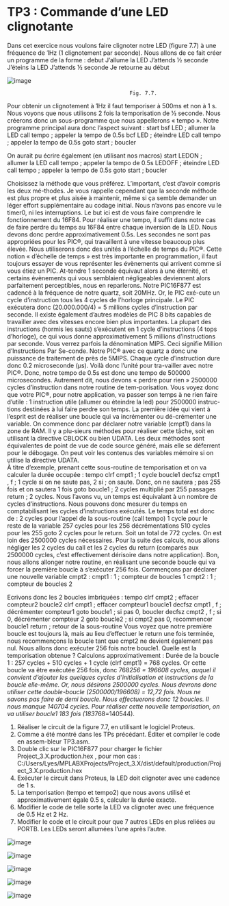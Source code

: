 # TP3 : Commande d’une LED clignotante
  Dans cet exercice nous voulons faire clignoter notre LED (figure 7.7) à une fréquence de 1Hz (1 clignotement par seconde). 
Nous allons de ce fait créer un programme de la forme :
debut
J’allume la LED
J’attends ½ seconde
J’éteins la LED
J’attends ½ seconde
Je retourne au début

![image](https://github.com/LyesSaadSaoud/MicroController.github.io/assets/78357759/3bd1d3bb-0a37-4f64-a1fd-28ef902f4d71)

                                            Fig. 7.7.
                                            
  Pour obtenir un clignotement à 1Hz il faut temporiser à 500ms et non à 1 s. Nous voyons que nous utilisons 2 fois la temporisation de ½ seconde. Nous créerons donc un sous-programme que nous appellerons « tempo ». Notre programme principal aura donc l’aspect suivant :
start
     bsf LED    ; allumer la LED
     call tempo ; appeler la tempo de 0.5s
     bcf LED    ; éteindre LED
     call tempo ; appeler la tempo de 0.5s
     goto start ; boucler

On aurait pu écrire également (en utilisant nos macros)
start
     LEDON      ; allumer la LED
     call tempo ; appeler la tempo de 0.5s
     LEDOFF     ; éteindre LED
     call tempo ; appeler la tempo de 0.5s
     goto start ; boucler

  Choisissez la méthode que vous préférez. L’important, c’est d’avoir compris les deux mé-thodes. Je vous rappelle cependant que la seconde méthode est plus propre et plus aisée à maintenir, même si ça semble demander un léger effort supplémentaire au codage initial.
Nous n’avons pas encore vu le timer0, ni les interruptions. Le but ici est de vous faire comprendre le fonctionnement du 16F84. Pour réaliser une tempo, il suffit dans notre cas de faire perdre du temps au 16F84 entre chaque inversion de la LED.
Nous devons donc perdre approximativement 0.5s. Les secondes ne sont pas appropriées pour les PIC®, qui travaillent à une vitesse beaucoup plus élevée. Nous utiliserons donc des unités à l’échelle de temps du PIC®.
  Cette notion « d’échelle de temps » est très importante en programmation, il faut toujours essayer de vous représenter les évènements qui arrivent comme si vous étiez un PIC. At-tendre 1 seconde équivaut alors à une éternité, et certains évènements qui vous semblaient négligeables deviennent alors parfaitement perceptibles, nous en reparlerons.
Notre PIC16F877 est cadencé à la fréquence de notre quartz, soit 20MHz. Or, le PIC exé-cute un cycle d’instruction tous les 4 cycles de l’horloge principale. Le PIC exécutera donc (20.000.000/4) = 5 millions cycles d’instruction par seconde. Il existe également d’autres modèles de PIC 8 bits capables de travailler avec des vitesses encore bien plus importantes.
La plupart des instructions (hormis les sauts) s’exécutent en 1 cycle d’instructions (4 tops d’horloge), ce qui vous donne approximativement 5 millions d’instructions par seconde. Vous verrez parfois la dénomination MIPS. Ceci signifie Million d’Instructions Par Se-conde. Notre PIC® avec ce quartz a donc une puissance de traitement de près de 5MIPS.
Chaque cycle d’instruction dure donc 0.2 microseconde (μs). Voilà donc l’unité pour tra-vailler avec notre PIC®.
  Donc, notre tempo de 0.5s est donc une tempo de 500000 microsecondes. Autrement dit, nous devons « perdre pour rien » 2500000 cycles d’instruction dans notre routine de tem-porisation. Vous voyez donc que votre PIC®, pour notre application, va passer son temps à ne rien faire d’utile : 1 instruction utile (allumer ou éteindre la led) pour 2500000 instruc-tions destinées à lui faire perdre son temps.
  La première idée qui vient à l’esprit est de réaliser une boucle qui va incrémenter ou dé-crémenter une variable.
On commence donc par déclarer notre variable (cmpt1) dans la zone de RAM. Il y a plu-sieurs méthodes pour réaliser cette tâche, soit en utilisant la directive CBLOCK ou bien UDATA. Les deux méthodes sont équivalentes de point de vue de code source généré, mais elle se déferrent pour le débogage. On peut voir les contenus des variables mémoire si on utilise la directive UDATA.  
  À titre d’exemple, prenant cette sous-routine de temporisation et on va calculer la durée occupée :
tempo
       clrf cmpt1        ; 1 cycle
boucle1
       decfsz cmpt1 , f  ; 1 cycle si on ne saute pas, 2 si 
                         ; on saute. Donc, on ne sautera 
                         ; pas 255 fois et on sautera 1 fois
       goto boucle1      ; 2 cycles multiplié par 255 passages
       return            ; 2 cycles.
  Nous l’avons vu, un temps est équivalant à un nombre de cycles d’instructions. Nous pouvons donc mesurer du temps en comptabilisant les cycles d’instructions exécutés.
Le temps total est donc de :
2 cycles pour l’appel de la sous-routine (call tempo)
1 cycle pour le reste de la variable
257 cycles pour les 256 décrémentations
510 cycles pour les 255 goto
2 cycles pour le return.
Soit un total de 772 cycles. On est loin des 2500000 cycles nécessaires. Pour la suite des calculs, nous allons négliger les 2 cycles du call et les 2 cycles du return (comparés aux
2500000 cycles, c’est effectivement dérisoire dans notre application).
Bon, nous allons allonger notre routine, en réalisant une seconde boucle qui va forcer la première boucle à s’exécuter 256 fois. Commençons par déclarer une nouvelle variable cmpt2 :
cmpt1 : 1 ; compteur de boucles 1
cmpt2 : 1 ; compteur de boucles 2

Ecrivons donc les 2 boucles imbriquées :
tempo
       clrf cmpt2        ; effacer compteur2
boucle2
       clrf cmpt1        ; effacer compteur1
boucle1
       decfsz cmpt1 , f  ; décrémenter compteur1
       goto boucle1      ; si pas 0, boucler
       decfsz cmpt2 , f  ; si 0, décrémenter compteur 2
       goto boucle2      ; si cmpt2 pas 0, recommencer boucle1
       return            ; retour de la sous-routine
  Vous voyez que notre première boucle est toujours là, mais au lieu d’effectuer le return une fois terminée, nous recommençons la boucle tant que cmpt2 ne devient également pas nul. Nous allons donc exécuter 256 fois notre boucle1.
Quelle est la temporisation obtenue ? Calculons approximativement :
Durée de la boucle 1 : 257 cycles + 510 cycles + 1 cycle (clrf cmpt1) = 768 cycles. Or cette boucle va être exécutée 256 fois, donc 768*256 = 196608 cycles, auquel il convient d’ajouter les quelques cycles d’initialisation et instructions de la boucle elle-même. Or, nous désirons 2500000 cycles. Nous devrons donc utiliser cette double-boucle (2500000/196608) = 12,72 fois. Nous ne savons pas faire de demi boucle. Nous effectuerons donc 12 boucles. Il nous manque 140704 cycles. Pour réaliser cette nouvelle temporisation, on va utiliser boucle1 183 fois (183*768=140544). 
1.	Réaliser le circuit de la figure 7.7, en utilisant le logiciel Proteus.
2.	Comme a été montré dans les TPs précédant. Éditer et compiler le code en assem-bleur TP3.asm.
3.	Double clic sur le PIC16F877 pour charger le fichier Project_3.X.production.hex , pour mon cas : C:/Users/Lyes/MPLABXProjects/Project_3.X/dist/default/production/Project_3.X.production.hex
4.	Exécuter le circuit dans Proteus, la LED doit clignoter avec une cadence de 1 s. 
5.	La temporisation (tempo et tempo2) que nous avons utilisé et approximativement égale 0.5 s, calculer la durée exacte. 
6.	Modifier le code de telle sorte la LED va clignoter avec une fréquence de 0.5 Hz et 2 Hz.
7.	Modifier le code et le circuit pour que 7 autres LEDs en plus reliées au PORTB. Les LEDs seront allumées l’une après l’autre.
   
![image](https://github.com/LyesSaadSaoud/MicroController.github.io/assets/78357759/95c0dd54-81e4-4ba6-9c91-93ab2ac8d71a)

![image](https://github.com/LyesSaadSaoud/MicroController.github.io/assets/78357759/370651ac-9675-4e2d-adee-c3afa7f3addd)

![image](https://github.com/LyesSaadSaoud/MicroController.github.io/assets/78357759/32b50bd1-71a7-4ab5-9a65-50381e4b8989)

![image](https://github.com/LyesSaadSaoud/MicroController.github.io/assets/78357759/fdb75a0d-fc9a-48a7-996b-e1450ab6414b)

![image](https://github.com/LyesSaadSaoud/MicroController.github.io/assets/78357759/0e70b662-6088-48ed-ab11-7507414e7dab)






